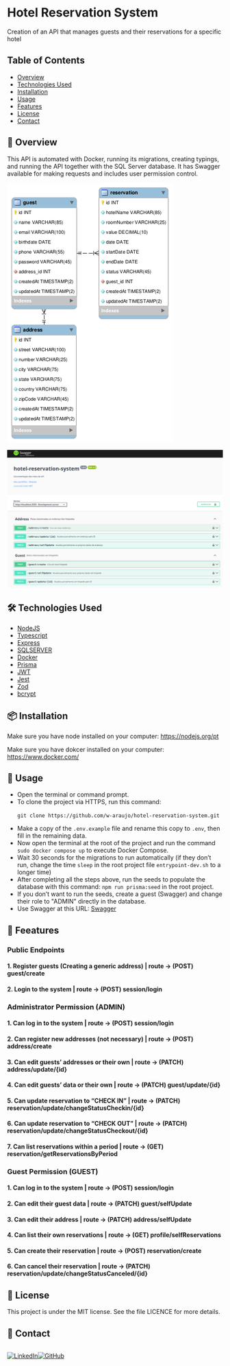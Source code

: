 # Hotel Reservation System

Creation of an API that manages guests and their reservations for a specific hotel

## Table of Contents

- [Overview](#-overview)
- [Technologies Used](#️-technologies-used)
- [Installation](#-installation)
- [Usage](#-usage)
- [Features](#-features)
- [License](#-license)
- [Contact](#-contact)

## 🚀 Overview

This API is automated with Docker, running its migrations, creating typings, and running the API together with the SQL Server database. It has Swagger available for making requests and includes user permission control.

![er](https://github.com/w-araujo/hotel-reservation-system/blob/main/er-database.png)

![swagger](https://github.com/w-araujo/hotel-reservation-system/blob/main/swagger.png)

## 🛠️ Technologies Used

- [NodeJS](https://nodejs.org/en)
- [Typescript](https://www.typescriptlang.org/)
- [Express](https://expressjs.com/pt-br/)
- [SQLSERVER](https://www.microsoft.com/pt-br/sql-server/)
- [Docker](https://www.docker.com/)
- [Prisma](https://www.prisma.io/)
- [JWT](https://jwt.io/)
- [Jest](https://jestjs.io/pt-BR/)
- [Zod](https://zod.dev/)
- [bcrypt](https://www.npmjs.com/package/bcryptjs)

## 📦 Installation

Make sure you have node installed on your computer:
https://nodejs.org/pt

Make sure you have dokcer installed on your computer:
https://www.docker.com/

## 🚀 Usage

  <ul>
       <li>
        Open the terminal or command prompt.
        </li>
        <li> 
        To clone the project via HTTPS, run this command:
        <p>
        <code>git clone https://github.com/w-araujo/hotel-reservation-system.git</code>
        </p>
        </li>
        <li>
        Make a copy of the <code>.env.example</code> file and rename this copy to <code>.env</code>, then fill in the remaining data. 
        </li>
        <li> 
       Now open the terminal at the root of the project and run the command <code>sudo docker compose up</code> to execute Docker Compose.
        </li>
        <li>
         Wait 30 seconds for the migrations to run automatically (if they don’t run, change the time <code>sleep</code> in the root project file <code>entrypoint-dev.sh</code> to a longer time)
        </li>
        <li>
          After completing all the steps above, run the seeds to populate the database with this command: <code>npm run prisma:seed</code> in the root project.
        </li>
        <li>
        If you don’t want to run the seeds, create a guest (Swagger) and change their role to "ADMIN" directly in the database.
        </li>
        <li>
        Use Swagger at this URL: <a href=http://localhost:3333/docs> Swagger</a>
        </li>
 </ul>

## 🚀 Feeatures

### Public Endpoints

#### 1. Register guests (Creating a generic address) | route -> (POST) guest/create

#### 2. Login to the system | route -> (POST) session/login

### Administrator Permission (ADMIN)

#### 1. Can log in to the system | route -> (POST) session/login

#### 2. Can register new addresses (not necessary) | route -> (POST) address/create

#### 3. Can edit guests’ addresses or their own | route -> (PATCH) address/update/{id}

#### 4. Can edit guests’ data or their own | route -> (PATCH) guest/update/{id}

#### 5. Can update reservation to “CHECK IN” | route -> (PATCH) reservation/update/changeStatusCheckin/{id}

#### 6. Can update reservation to “CHECK OUT” | route -> (PATCH) reservation/update/changeStatusCheckout/{id}

#### 7. Can list reservations within a period | route -> (GET) reservation/getReservationsByPeriod

### Guest Permission (GUEST)

#### 1. Can log in to the system | route -> (POST) session/login

#### 2. Can edit their guest data | route -> (PATCH) guest/selfUpdate

#### 3. Can edit their address | route -> (PATCH) address/selfUpdate

#### 4. Can list their own reservations | route -> (GET) profile/selfReservations

#### 5. Can create their reservation | route -> (POST) reservation/create

#### 6. Can cancel their reservation | route -> (PATCH) reservation/update/changeStatusCanceled/{id}

## 📝 License

This project is under the MIT license. See the file LICENCE for more details.

## 📧 Contact

<div style="display: flex">

[![LinkedIn](https://img.shields.io/badge/LinkedIn-0077B5?style=for-the-badge&logo=linkedin&logoColor=white)](https://www.linkedin.com/in/wesley-araujo-a99198201/)

[![GitHub](https://img.shields.io/badge/GitHub-100000?style=for-the-badge&logo=github&logoColor=white)](https://github.com/w-araujo)

</div>
